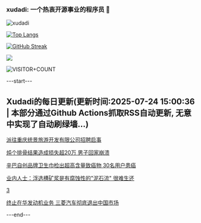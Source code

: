### xudadi: 一个热衷开源事业的程序员 👋

![xudadi](https://github-readme-stats-git-masterorgs-github-readme-stats-team.vercel.app/api?username=xudadi)

[![Top Langs](https://github-readme-stats.vercel.app/api/top-langs/?username=xudadi)](https://github.com/anuraghazra/github-readme-stats)

[![GitHub Streak](https://streak-stats.demolab.com?user=xudadi&locale=zh_Hans)](https://git.io/streak-stats)

![](https://raw.githubusercontent.com/xudadi/xudadi/main/assets/github-contribution-grid-snake.svg)

![VISITOR+COUNT](https://komarev.com/ghpvc/?username=xudadi&label=VISITOR+COUNT)


---start---

## Xudadi的每日更新(更新时间:2025-07-24 15:00:36 | 本部分通过Github Actions抓取RSS自动更新, 无意中实现了自动刷绿墙...)

[派往重庆统景旅游开发有限公司招聘启事](https://www.gongkaoleida.com/article/2529215)

[炖个排骨结果造成损失超20万 男子回家崩溃](https://m.163.com/news/article/K581RNI50514R9OJ.html)

[辛巴自创品牌卫生巾检出超高含量致癌物 30名用户患癌](https://m.163.com/news/article/K57G50C10512D3VJ.html)

[业内人士：浮选槽矿浆是有腐蚀性的"泥石流" 很难生还](https://m.163.com/news/article/K57R43G00550B6IS.html)

[3](https://m.163.com/touch/news/sub/domestic)

[终止在华发动机业务 三菱汽车彻底退出中国市场](https://m.163.com/news/article/K57NTH580534A4SC.html)

---end---
